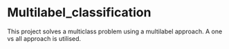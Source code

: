 # Multilabel_classification

This project solves a multiclass problem using a multilabel approach. A one vs all approach is utilised.
